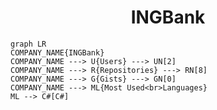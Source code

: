 <h1 align="center">INGBank</h1>

```mermaid
graph LR
COMPANY_NAME{INGBank}
COMPANY_NAME ---> U{Users} ---> UN[2]
COMPANY_NAME ---> R{Repositories} ---> RN[8]
COMPANY_NAME ---> G{Gists} ---> GN[0]
COMPANY_NAME ---> ML{Most Used<br>Languages}
ML --> C#[C#]
```

